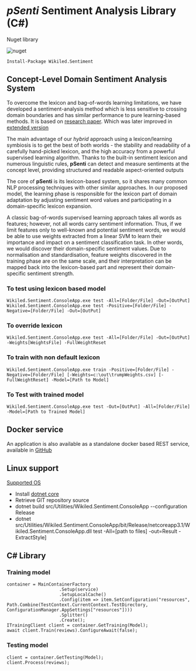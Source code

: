 # *pSenti* Sentiment Analysis Library (C#)

Nuget library

![nuget](https://img.shields.io/nuget/v/Wikiled.Sentiment.Analysis.svg)

```
Install-Package Wikiled.Sentiment
```

## Concept-Level Domain Sentiment Analysis System


To overcome the lexicon and bag-of-words learning limitations, we have developed a sentiment-analysis method which is less sensitive to crossing domain boundaries and has similar performance to pure learning-based methods.
It is based on [research paper](docs/Original.pdf).
Which was later improved in [extended version](docs/extended.pdf)

The main advantage of our *hybrid* approach using a lexicon/learning symbiosis is to get the best of both worlds - the stability and readability of a carefully hand-picked lexicon, and the high accuracy from a powerful supervised learning algorithm.
Thanks to the built-in sentiment lexicon and numerous linguistic rules, **pSenti** can detect and measure sentiments at the concept level, providing structured and readable aspect-oriented outputs

The core of **pSenti** is its lexicon-based system, so it shares many common NLP processing techniques with other similar approaches.
In our proposed model, the learning phase is responsible for the lexicon part of domain adaptation by adjusting sentiment word values and participating in a domain-specific lexicon expansion.

A classic bag-of-words supervised learning approach takes all words as features; however, not all words carry sentiment information.
Thus, if we limit features only to well-known and potential sentiment words, we would be able to use weights extracted from a linear SVM to learn their importance and impact on a sentiment classification task.
In other words, we would discover their domain-specific sentiment values.
Due to normalisation and standardisation, feature weights discovered in the training phase are on the same scale, and their interpretation can be mapped back into the lexicon-based part and represent their domain-specific sentiment strength.

### To test using lexicon based model 
```
Wikiled.Sentiment.ConsoleApp.exe test -All=[Folder/File] -Out=[OutPut] 
Wikiled.Sentiment.ConsoleApp.exe test -Positive=[Folder/File] -Negative=[Folder/File] -Out=[OutPut]
```

### To override lexicon
```
Wikiled.Sentiment.ConsoleApp.exe test -All=[Folder/File] -Out=[OutPut] -Weights[WeightsFile] -FullWeightReset
```

### To train with non default lexicon
```
Wikiled.Sentiment.ConsoleApp.exe train -Positive=[Folder/File] -Negative=[Folder/File] [-Weights=c:\out\trumpWeights.csv] [-FullWeightReset] -Model=[Path to Model]
```

### To Test with trained model
```
Wikiled.Sentiment.ConsoleApp.exe test -Out=[OutPut] -All=[Folder/File] -Model=[Path to Trained Model]
```

## Docker service

An application is also available as a standalone docker based REST service, available in [GitHub](https://github.com/AndMu/Wikiled.Sentiment.Service)

## Linux support

[Supported OS](https://github.com/dotnet/core/blob/master/release-notes/3.1/3.1-supported-os.md)

* Install [dotnet core](https://www.microsoft.com/net/download/)
* Retrieve GIT repository source
* dotnet build src/Utilities/Wikiled.Sentiment.ConsoleApp --configuration Release
* dotnet src/Utilities/Wikiled.Sentiment.ConsoleApp/bit/Release/netcoreapp3.1/Wikiled.Sentiment.ConsoleApp.dll test -All=[path to files] -out=Result -ExtractStyle]

## C# Library 


### Training model

```
container = MainContainerFactory
					.Setup(service)
					.SetupLocalCache()
					.Config(item => item.SetConfiguration("resources", Path.Combine(TestContext.CurrentContext.TestDirectory, ConfigurationManager.AppSettings["resources"])))
					.Splitter()
					.Create();
ITrainingClient client = container.GetTraining(Model);
await client.Train(reviews).ConfigureAwait(false);

```

### Testing model

```
client = container.GetTesting(Model);
client.Process(reviews);
```

